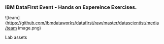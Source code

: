 ### IBM DataFirst Event - Hands on Expereince Exercises.

![team](https://github.com/ibmdataworks/datafirst/raw/master/datascientist/media/team image.png)

Lab assets
